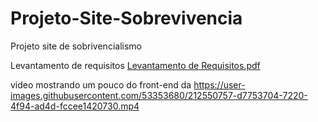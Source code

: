 # Projeto-Site-Sobrevivencia
Projeto site de sobrivencialismo  

Levantamento de requisitos
[Levantamento de Requisitos.pdf](https://github.com/TDCAS/Projeto-Site-Sobrevivencia/files/10420541/Levantamento.de.Requisitos.pdf)


video mostrando um pouco do front-end da 
https://user-images.githubusercontent.com/53353680/212550757-d7753704-7220-4f94-ad4d-fccee1420730.mp4

